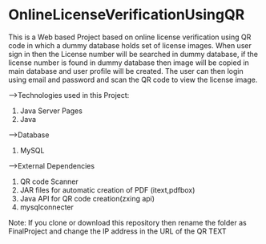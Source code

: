 # OnlineLicenseVerificationUsingQR
  This  is a Web based Project based on online license verification using QR code in which a dummy database holds set of license images. When user sign in then the License number will be searched in dummy database, if the license number is found in dummy database then image will be copied in main database and user profile will be created. The user can then login using email and password and scan the QR code to view the license image.

-->Technologies used in this Project:
1. Java Server Pages 
2. Java

-->Database
1. MySQL

-->External Dependencies 

1. QR code Scanner 
2. JAR files for automatic creation of PDF (itext,pdfbox)
3. Java API for QR code creation(zxing api) 
4. mysqlconnecter 

Note: If you clone or download this repository then rename the folder as FinalProject and change the IP address in the URL of the QR TEXT
